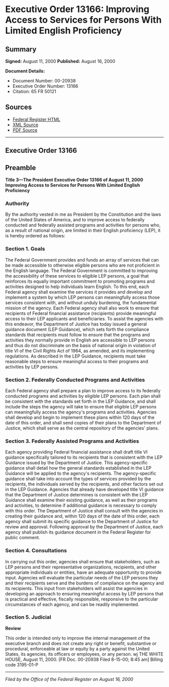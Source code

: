 # Executive Order 13166: Improving Access to Services for Persons With Limited English Proficiency

## Summary

**Signed:** August 11, 2000
**Published:** August 16, 2000

**Document Details:**
- Document Number: 00-20938
- Executive Order Number: 13166
- Citation: 65 FR 50121

## Sources
- [Federal Register HTML](https://www.federalregister.gov/documents/2000/08/16/00-20938/improving-access-to-services-for-persons-with-limited-english-proficiency)
- [XML Source](https://www.federalregister.gov/documents/full_text/xml/2000/08/16/00-20938.xml)
- [PDF Source](https://www.govinfo.gov/content/pkg/FR-2000-08-16/pdf/00-20938.pdf)

---

## Executive Order 13166

## Preamble

**Title 3—The President**
**Executive Order 13166 of August 11, 2000**
**Improving Access to Services for Persons With Limited English Proficiency**

### Authority

By the authority vested in me as President by the Constitution and the laws of the United States of America, and to improve access to federally conducted and federally assisted programs and activities for persons who, as a result of national origin, are limited in their English proficiency (LEP), it is hereby ordered as follows:
### Section 1. Goals

The Federal Government provides and funds an array of services that can be made accessible to otherwise eligible persons who are not proficient in the English language. The Federal Government is committed to improving the accessibility of these services to eligible LEP persons, a goal that reinforces its equally important commitment to promoting programs and activities designed to help individuals learn English. To this end, each Federal agency shall examine the services it provides and develop and implement a system by which LEP persons can meaningfully access those services consistent with, and without unduly burdening, the fundamental mission of the agency. Each Federal agency shall also work to ensure that recipients of Federal financial assistance (recipients) provide meaningful access to their LEP applicants and beneficiaries. To assist the agencies with this endeavor, the Department of Justice has today issued a general guidance document (LEP Guidance), which sets forth the compliance standards that recipients must follow to ensure that the programs and activities they normally provide in English are accessible to LEP persons and thus do not discriminate on the basis of national origin in violation of title VI of the Civil Rights Act of 1964, as amended, and its implementing regulations. As described in the LEP Guidance, recipients must take reasonable steps to ensure meaningful access to their programs and activities by LEP persons.

### Section 2. Federally Conducted Programs and Activities

Each Federal agency shall prepare a plan to improve access to its federally conducted programs and activities by eligible LEP persons. Each plan shall be consistent with the standards set forth in the LEP Guidance, and shall include the steps the agency will take to ensure that eligible LEP persons can meaningfully access the agency's programs and activities. Agencies shall develop and begin to implement these plans within 120 days of the date of this order, and shall send copies of their plans to the Department of Justice, which shall serve as the central repository of the agencies' plans.

### Section 3. Federally Assisted Programs and Activities

Each agency providing Federal financial assistance shall draft title VI guidance specifically tailored to its recipients that is consistent with the LEP Guidance issued by the Department of Justice. This agency-specific guidance shall detail how the general standards established in the LEP Guidance will be applied to the agency's recipients. The agency-specific guidance shall take into account the types of services provided by the recipients, the individuals served by the recipients, and other factors set out in the LEP Guidance. Agencies that already have developed title VI guidance that the Department of Justice determines is consistent with the LEP Guidance shall examine their existing guidance, as well as their programs and activities, to determine if additional guidance is necessary to comply with this order. The Department of Justice shall consult with the agencies in creating their guidance and, within 120 days of the date of this order, 
each agency shall submit its specific guidance to the Department of Justice for review and approval. Following approval by the Department of Justice, each agency shall publish its guidance document in the 
Federal Register
for public comment.

### Section 4. Consultations

In carrying out this order, agencies shall ensure that stakeholders, such as LEP persons and their representative organizations, recipients, and other appropriate individuals or entities, have an adequate opportunity to provide input. Agencies will evaluate the particular needs of the LEP persons they and their recipients serve and the burdens of compliance on the agency and its recipients. This input from stakeholders will assist the agencies in developing an approach to ensuring meaningful access by LEP persons that is practical and effective, fiscally responsible, responsive to the particular circumstances of each agency, and can be readily implemented.

### Section 5. Judicial

**Review**

This order is intended only to improve the internal management of the executive branch and does not create any right or benefit, substantive or procedural, enforceable at law or equity by a party against the United States, its agencies, its officers or employees, or any person.
wj
THE WHITE HOUSE,
August 11, 2000.
[FR Doc. 00-20938
Filed 8-15-00; 8:45 am]
Billing code 3195-01-P

---

*Filed by the Office of the Federal Register on August 16, 2000*
